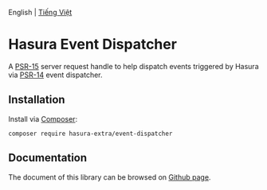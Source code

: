 English | [Tiếng Việt](./README-VI.md)

Hasura Event Dispatcher
=======================

A [PSR-15](https://www.php-fig.org/psr/psr-15/) server request handle to help dispatch events triggered by Hasura via [PSR-14](https://www.php-fig.org/psr/psr-14/) event dispatcher.

Installation
------------

Install via [Composer](https://getcomposer.org/):

```shell
composer require hasura-extra/event-dispatcher
```

Documentation
------

The document of this library can be browsed on [Github page](https://hasura-extra.github.io/).
